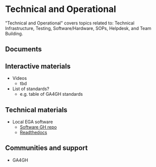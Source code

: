 # Technical and Operational

"Technical and Operational" covers topics related to: Technical Infrastructure, Testing, Software/Hardware, SOPs, Helpdesk, and Team Building.

## Documents

## Interactive materials

- Videos
  - tbd
- List of standards?
  - e.g. table of GA4GH standards

## Technical materials

- Local EGA software
  - [Software GH repo](https://github.com/EGA-archive/LocalEGA)
  - [Readthedocs](https://localega.readthedocs.io/)

## Communities and support

- GA4GH
